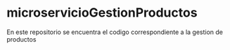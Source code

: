 # microservicioGestionProductos
En este repositorio se encuentra el codigo correspondiente a la gestion de productos
